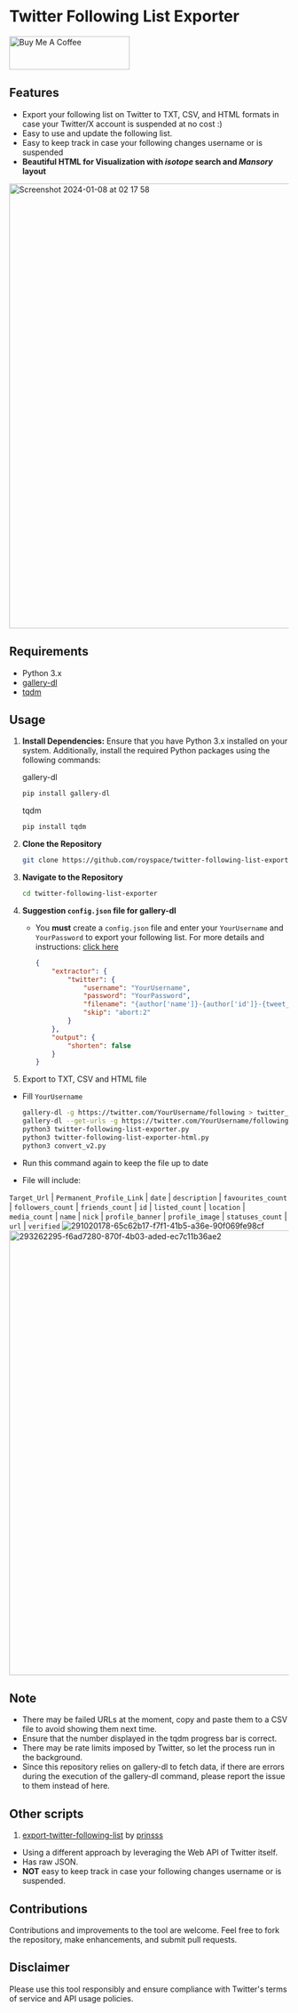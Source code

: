 # Twitter Following List Exporter

<a href="https://www.buymeacoffee.com/royspace" target="_blank"><img src="https://cdn.buymeacoffee.com/buttons/v2/default-yellow.png" alt="Buy Me A Coffee" style="height: 60px !important;width: 217px !important;" ></a>


## Features

- Export your following list on Twitter to TXT, CSV, and HTML formats in case your Twitter/X account is suspended at no cost :)
- Easy to use and update the following list.
- Easy to keep track in case your following changes username or is suspended
- **Beautiful HTML for Visualization with ***isotope*** search and ***Mansory*** layout**

<img width="800" alt="Screenshot 2024-01-08 at 02 17 58" src="https://github.com/royspace/twitter-following-list-exporter/assets/85507215/74157e60-d8ae-4f12-8c92-51a3aa017db1">

## Requirements

- Python 3.x
- [gallery-dl](https://github.com/mikf/gallery-dl)
- [tqdm](https://github.com/tqdm/tqdm)

## Usage

1. **Install Dependencies:**
   Ensure that you have Python 3.x installed on your system. Additionally, install the required Python packages using the following commands:

   gallery-dl
     ```bash
     pip install gallery-dl
     ```
   tqdm
     ```bash
     pip install tqdm
     ```

3. **Clone the Repository**
     ```bash
     git clone https://github.com/royspace/twitter-following-list-exporter.git
     ```

4. **Navigate to the Repository**
     ```bash
     cd twitter-following-list-exporter
     ```

5. **Suggestion `config.json` file for gallery-dl**
   - You **must** create a `config.json` file and enter your `YourUsername` and `YourPassword` to export your following list. For more details and instructions: [click here](https://github.com/mikf/gallery-dl?tab=readme-ov-file#configuration)
     ```json
     {
         "extractor": {
             "twitter": {
                 "username": "YourUsername",
                 "password": "YourPassword",
                 "filename": "{author['name']}-{author['id']}-{tweet_id}-{num}-{date:?//%Y%m%d_%H%M%S}.{extension}",
                 "skip": "abort:2"
             }
         },
         "output": {
             "shorten": false
         }
     }
     ```

6. Export to TXT, CSV and HTML file
- Fill `YourUsername`

     ```bash
     gallery-dl -g https://twitter.com/YourUsername/following > twitter_following_list.txt
     gallery-dl --get-urls -g https://twitter.com/YourUsername/following > twitter_following_list_converted.txt
     python3 twitter-following-list-exporter.py
     python3 twitter-following-list-exporter-html.py
     python3 convert_v2.py
     ```


- Run this command again to keep the file up to date
- File will include:

`Target_Url` | `Permanent_Profile_Link` |	`date` | `description` | `favourites_count` | `followers_count` | `friends_count` | `id` | `listed_count` | `location` | `media_count` | `name` | `nick` | `profile_banner` | `profile_image` | `statuses_count` | `url` | `verified`
![291020178-65c62b17-f7f1-41b5-a36e-90f069fe98cf](https://github.com/royspace/twitter-following-list-exporter/assets/85507215/20323926-56a4-4204-8444-c260d27c9954)
<img width="800" alt="293262295-f6ad7280-870f-4b03-aded-ec7c11b36ae2" src="https://github.com/royspace/twitter-following-list-exporter/assets/85507215/d05e95c0-955b-47f1-8652-b98d6b74b33a">

## Note
- There may be failed URLs at the moment, copy and paste them to a CSV file to avoid showing them next time.
- Ensure that the number displayed in the tqdm progress bar is correct.
- There may be rate limits imposed by Twitter, so let the process run in the background.
- Since this repository relies on gallery-dl to fetch data, if there are errors during the execution of the gallery-dl command, please report the issue to them instead of here.

## Other scripts

1. [export-twitter-following-list](https://github.com/prinsss/export-twitter-following-list) by [prinsss](https://github.com/prinsss)
- Using a different approach by leveraging the Web API of Twitter itself.
- Has raw JSON.
- **NOT** easy to keep track in case your following changes username or is suspended.


## Contributions
Contributions and improvements to the tool are welcome. Feel free to fork the repository, make enhancements, and submit pull requests.

## Disclaimer
Please use this tool responsibly and ensure compliance with Twitter's terms of service and API usage policies.
